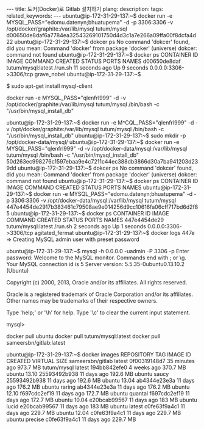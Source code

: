 --- title: 도커(Docker)로 Gitlab 설치하기 plang: description: tags: related_keywords: ---  ubuntu@ip-172-31-29-137:~$ docker run -e MYSQL_PASS="edomu.datenyn;bhuatupema" -d -p 3306:3306 -v /opt/docker/graphite:/var/lib/mysql tutum/mysql
d00650de8daf6a7784ea32543269101750d4d3c1a7e266a09ffa00f8dcfa4d22
ubuntu@ip-172-31-29-137:~$ dokcer ps
No command 'dokcer' found, did you mean:
Command 'docker' from package 'docker' (universe)
dokcer: command not found
ubuntu@ip-172-31-29-137:~$ docker ps
CONTAINER ID        IMAGE                COMMAND             CREATED             STATUS              PORTS                    NAMES
d00650de8daf        tutum/mysql:latest   /run.sh             11 seconds ago      Up 9 seconds        0.0.0.0:3306->3306/tcp   grave_nobel
ubuntu@ip-172-31-29-137:~$

$ sudo apt-get install mysql-client

docker run -e MYSQL_PASS="qlenfrl999" -d -v /opt/docker/graphite:/var/lib/mysql tutum/mysql /bin/bash -c "/usr/bin/mysql_install_db"

ubuntu@ip-172-31-29-137:~$ docker run -e M^CQL_PASS="qlenfrl999" -d -v /opt/docker/graphite:/var/lib/mysql tutum/mysql /bin/bash -c "/usr/bin/mysql_install_db"
ubuntu@ip-172-31-29-137:~$ sudo mkdir -p /opt/docker-data/mysql/
ubuntu@ip-172-31-29-137:~$  docker run -e MYSQL_PASS="qlenfrl999" -d -v /opt/docker-data/mysql:/var/lib/mysql tutum/mysql /bin/bash -c "/usr/bin/mysql_install_db"
50d263ec998276c1597ebaa9e4c7211c44ec388db3866d30a7ba941203d239dd
ubuntu@ip-172-31-29-137:~$ dokcer ps
No command 'dokcer' found, did you mean:
Command 'docker' from package 'docker' (universe)
dokcer: command not found
ubuntu@ip-172-31-29-137:~$ docker ps
CONTAINER ID        IMAGE               COMMAND             CREATED             STATUS              PORTS               NAMES
ubuntu@ip-172-31-29-137:~$ docker run -e MYSQL_PASS="edomu.datenyn;bhuatupema" -d -p 3306:3306 -v /opt/docker-data/mysql:/var/lib/mysql tutum/mysql
447e4454de2917b383461c79508ae9e014256d9cc10616fa06cff717bd6d2f85
ubuntu@ip-172-31-29-137:~$ docker ps
CONTAINER ID        IMAGE                COMMAND             CREATED             STATUS              PORTS                    NAMES
447e4454de29        tutum/mysql:latest   /run.sh             2 seconds ago       Up 1 seconds        0.0.0.0:3306->3306/tcp   agitated_fermat
ubuntu@ip-172-31-29-137:~$ docker logs 447e
=> Creating MySQL admin user with preset password


ubuntu@ip-172-31-29-137:~$ mysql -h 0.0.0.0 -uadmin -P 3306 -p
Enter password:
Welcome to the MySQL monitor.  Commands end with ; or \g.
Your MySQL connection id is 5
Server version: 5.5.35-0ubuntu0.13.10.2 (Ubuntu)

Copyright (c) 2000, 2013, Oracle and/or its affiliates. All rights reserved.

Oracle is a registered trademark of Oracle Corporation and/or its
affiliates. Other names may be trademarks of their respective
owners.

Type 'help;' or '\h' for help. Type '\c' to clear the current input statement.

mysql>

docker pull ubuntu
docker pull tutum/mysql:latest
docker pull sameersbn/gitlab:latest

ubuntu@ip-172-31-29-137:~$ docker images
REPOSITORY          TAG                 IMAGE ID            CREATED             VIRTUAL SIZE
sameersbn/gitlab    latest              0f00319148d7        35 minutes ago      973.7 MB
tutum/mysql         latest              194bb842efe0        4 weeks ago         370.7 MB
ubuntu              13.10               25593492b938        11 days ago         192.6 MB
ubuntu              saucy               25593492b938        11 days ago         192.6 MB
ubuntu              13.04               ab4344e23e3a        11 days ago         176.2 MB
ubuntu              raring              ab4344e23e3a        11 days ago         176.2 MB
ubuntu              12.10               f697cdc2ef19        11 days ago         172.7 MB
ubuntu              quantal             f697cdc2ef19        11 days ago         172.7 MB
ubuntu              10.04               e20bcab99567        11 days ago         183 MB
ubuntu              lucid               e20bcab99567        11 days ago         183 MB
ubuntu              latest              c0fe63f9a4c1        11 days ago         229.7 MB
ubuntu              12.04               c0fe63f9a4c1        11 days ago         229.7 MB
ubuntu              precise             c0fe63f9a4c1        11 days ago         229.7 MB

